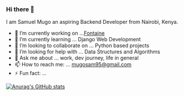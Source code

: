 ### Hi there 👋

I am Samuel Mugo an aspiring Backend Developer from Nairobi, Kenya.

<!--
**sam-mugo/sam-mugo** is a ✨ _special_ ✨ repository because its `README.md` (this file) appears on your GitHub profile.
-->



- 🔭 I’m currently working on ...[Fontaine](https://github.com/sam-mugo/Fontaine)
- 🌱 I’m currently learning ... Django Web Development
- 👯 I’m looking to collaborate on ... Python based projects
- 🤔 I’m looking for help with ... Data Structures and Algorithms
- 💬 Ask me about ... work, dev journey, life in general
- 📫 How to reach me: ... [mugosam95@gmail.com](mailto:mugosam95@gmail.com)
- ⚡ Fun fact: ... 

[![Anurag's GitHub stats](https://github-readme-stats.vercel.app/api?username=sam-mugo)](https://github.com/anuraghazra/github-readme-stats)


